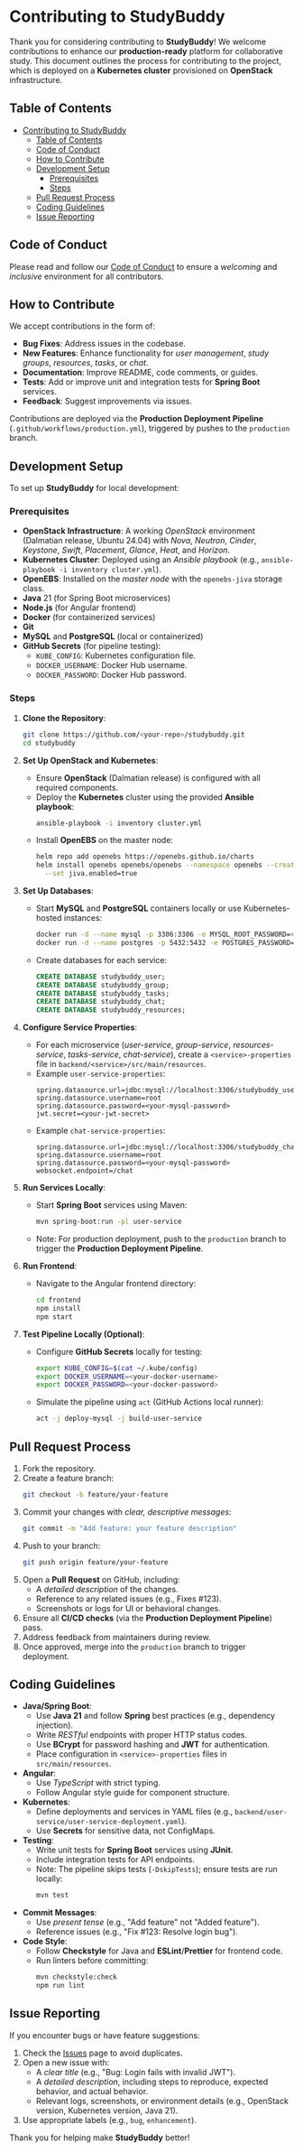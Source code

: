# Contributing to StudyBuddy

Thank you for considering contributing to **StudyBuddy**! We welcome contributions to enhance our **production-ready** platform for collaborative study. This document outlines the process for contributing to the project, which is deployed on a **Kubernetes cluster** provisioned on **OpenStack** infrastructure.

## Table of Contents
- [Contributing to StudyBuddy](#contributing-to-studybuddy)
  - [Table of Contents](#table-of-contents)
  - [Code of Conduct](#code-of-conduct)
  - [How to Contribute](#how-to-contribute)
  - [Development Setup](#development-setup)
    - [Prerequisites](#prerequisites)
    - [Steps](#steps)
  - [Pull Request Process](#pull-request-process)
  - [Coding Guidelines](#coding-guidelines)
  - [Issue Reporting](#issue-reporting)

## Code of Conduct

Please read and follow our [Code of Conduct](./CODE_OF_CONDUCT.md) to ensure a _welcoming_ and _inclusive_ environment for all contributors.

## How to Contribute

We accept contributions in the form of:

- **Bug Fixes**: Address issues in the codebase.
- **New Features**: Enhance functionality for _user management_, _study groups_, _resources_, _tasks_, or _chat_.
- **Documentation**: Improve README, code comments, or guides.
- **Tests**: Add or improve unit and integration tests for **Spring Boot** services.
- **Feedback**: Suggest improvements via issues.

Contributions are deployed via the **Production Deployment Pipeline** (`.github/workflows/production.yml`), triggered by pushes to the `production` branch.

## Development Setup

To set up **StudyBuddy** for local development:

### Prerequisites
- **OpenStack Infrastructure**: A working _OpenStack_ environment (Dalmatian release, Ubuntu 24.04) with _Nova_, _Neutron_, _Cinder_, _Keystone_, _Swift_, _Placement_, _Glance_, _Heat_, and _Horizon_.
- **Kubernetes Cluster**: Deployed using an _Ansible playbook_ (e.g., `ansible-playbook -i inventory cluster.yml`).
- **OpenEBS**: Installed on the _master node_ with the `openebs-jiva` storage class.
- **Java** 21 (for Spring Boot microservices)
- **Node.js** (for Angular frontend)
- **Docker** (for containerized services)
- **Git**
- **MySQL** and **PostgreSQL** (local or containerized)
- **GitHub Secrets** (for pipeline testing):
  - `KUBE_CONFIG`: Kubernetes configuration file.
  - `DOCKER_USERNAME`: Docker Hub username.
  - `DOCKER_PASSWORD`: Docker Hub password.

### Steps
1. **Clone the Repository**:
   ```bash
   git clone https://github.com/<your-repo>/studybuddy.git
   cd studybuddy
   ```

2. **Set Up OpenStack and Kubernetes**:
   - Ensure **OpenStack** (Dalmatian release) is configured with all required components.
   - Deploy the **Kubernetes** cluster using the provided **Ansible playbook**:
     ```bash
     ansible-playbook -i inventory cluster.yml
     ```
   - Install **OpenEBS** on the master node:
     ```bash
     helm repo add openebs https://openebs.github.io/charts
     helm install openebs openebs/openebs --namespace openebs --create-namespace \
       --set jiva.enabled=true
     ```

3. **Set Up Databases**:
   - Start **MySQL** and **PostgreSQL** containers locally or use Kubernetes-hosted instances:
     ```bash
     docker run -d --name mysql -p 3306:3306 -e MYSQL_ROOT_PASSWORD=<password> mysql:latest
     docker run -d --name postgres -p 5432:5432 -e POSTGRES_PASSWORD=<password> postgres:latest
     ```
   - Create databases for each service:
     ```sql
     CREATE DATABASE studybuddy_user;
     CREATE DATABASE studybuddy_group;
     CREATE DATABASE studybuddy_tasks;
     CREATE DATABASE studybuddy_chat;
     CREATE DATABASE studybuddy_resources;
     ```

4. **Configure Service Properties**:
   - For each microservice (_user-service_, _group-service_, _resources-service_, _tasks-service_, _chat-service_), create a `<service>-properties` file in `backend/<service>/src/main/resources`.
   - Example `user-service-properties`:
     ```properties
     spring.datasource.url=jdbc:mysql://localhost:3306/studybuddy_user
     spring.datasource.username=root
     spring.datasource.password=<your-mysql-password>
     jwt.secret=<your-jwt-secret>
     ```
   - Example `chat-service-properties`:
     ```properties
     spring.datasource.url=jdbc:mysql://localhost:3306/studybuddy_chat
     spring.datasource.username=root
     spring.datasource.password=<your-mysql-password>
     websocket.endpoint=/chat
     ```

5. **Run Services Locally**:
   - Start **Spring Boot** services using Maven:
     ```bash
     mvn spring-boot:run -pl user-service
     ```
   - Note: For production deployment, push to the `production` branch to trigger the **Production Deployment Pipeline**.

6. **Run Frontend**:
   - Navigate to the Angular frontend directory:
     ```bash
     cd frontend
     npm install
     npm start
     ```

7. **Test Pipeline Locally (Optional)**:
   - Configure **GitHub Secrets** locally for testing:
     ```bash
     export KUBE_CONFIG=$(cat ~/.kube/config)
     export DOCKER_USERNAME=<your-docker-username>
     export DOCKER_PASSWORD=<your-docker-password>
     ```
   - Simulate the pipeline using `act` (GitHub Actions local runner):
     ```bash
     act -j deploy-mysql -j build-user-service
     ```

## Pull Request Process

1. Fork the repository.
2. Create a feature branch:
   ```bash
   git checkout -b feature/your-feature
   ```
3. Commit your changes with _clear, descriptive messages_:
   ```bash
   git commit -m "Add feature: your feature description"
   ```
4. Push to your branch:
   ```bash
   git push origin feature/your-feature
   ```
5. Open a **Pull Request** on GitHub, including:
   - A _detailed description_ of the changes.
   - Reference to any related issues (e.g., Fixes #123).
   - Screenshots or logs for UI or behavioral changes.
6. Ensure all **CI/CD checks** (via the **Production Deployment Pipeline**) pass.
7. Address feedback from maintainers during review.
8. Once approved, merge into the `production` branch to trigger deployment.

## Coding Guidelines

- **Java/Spring Boot**:
  - Use **Java 21** and follow **Spring** best practices (e.g., dependency injection).
  - Write _RESTful_ endpoints with proper HTTP status codes.
  - Use **BCrypt** for password hashing and **JWT** for authentication.
  - Place configuration in `<service>-properties` files in `src/main/resources`.
- **Angular**:
  - Use _TypeScript_ with strict typing.
  - Follow Angular style guide for component structure.
- **Kubernetes**:
  - Define deployments and services in YAML files (e.g., `backend/user-service/user-service-deployment.yaml`).
  - Use **Secrets** for sensitive data, not ConfigMaps.
- **Testing**:
  - Write unit tests for **Spring Boot** services using **JUnit**.
  - Include integration tests for API endpoints.
  - Note: The pipeline skips tests (`-DskipTests`); ensure tests are run locally:
    ```bash
    mvn test
    ```
- **Commit Messages**:
  - Use _present tense_ (e.g., "Add feature" not "Added feature").
  - Reference issues (e.g., "Fix #123: Resolve login bug").
- **Code Style**:
  - Follow **Checkstyle** for Java and **ESLint**/**Prettier** for frontend code.
  - Run linters before committing:
    ```bash
    mvn checkstyle:check
    npm run lint
    ```

## Issue Reporting

If you encounter bugs or have feature suggestions:

1. Check the [Issues](https://github.com/<your-repo>/studybuddy/issues) page to avoid duplicates.
2. Open a new issue with:
   - A _clear title_ (e.g., "Bug: Login fails with invalid JWT").
   - A _detailed description_, including steps to reproduce, expected behavior, and actual behavior.
   - Relevant logs, screenshots, or environment details (e.g., OpenStack version, Kubernetes version, Java 21).
3. Use appropriate labels (e.g., `bug`, `enhancement`).

Thank you for helping make **StudyBuddy** better!